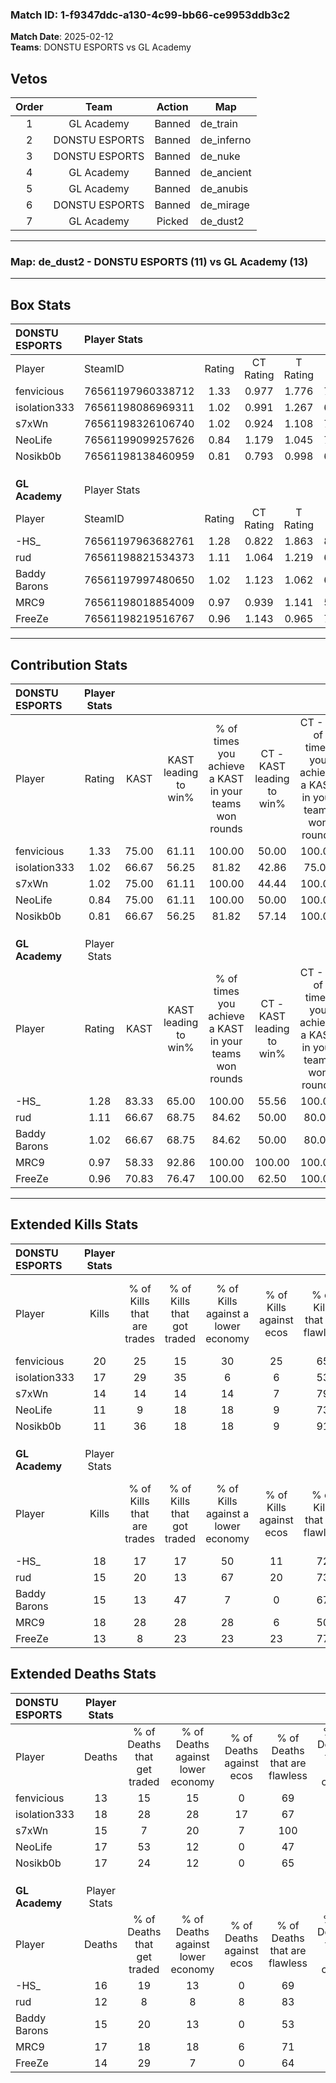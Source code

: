 ### Match ID: 1-f9347ddc-a130-4c99-bb66-ce9953ddb3c2  
**Match Date**: 2025-02-12  
**Teams**: DONSTU ESPORTS vs GL Academy  

## Vetos  

| Order | Team | Action | Map |
| :---: | :--: | :----: | --- |
| 1 | GL Academy | Banned | de_train |
| 2 | DONSTU ESPORTS | Banned | de_inferno |
| 3 | DONSTU ESPORTS | Banned | de_nuke |
| 4 | GL Academy | Banned | de_ancient |
| 5 | GL Academy | Banned | de_anubis |
| 6 | DONSTU ESPORTS | Banned | de_mirage |
| 7 | GL Academy | Picked | de_dust2 |

---  

### **Map**: de_dust2 - DONSTU ESPORTS (11) vs GL Academy (13)  
---  

## Box Stats  

| **DONSTU ESPORTS** | Player Stats      |        |           |          |       |      |       |         |        |      |     |
| :- | :- | :-: | :-: | :-: | :-: | :-: | :-: | :-: | :-: | :-: | :-: |
| Player             | SteamID           | Rating | CT Rating | T Rating | KAST  | ADR  | Kills | Assists | Deaths | K/D  | HS% |
| fenvicious         | 76561197960338712 |  1.33  |   0.977   |  1.776   | 75.00 | 85.9 |  20   |    4    |   13   | 1.54 | 60  |
| isolation333       | 76561198086969311 |  1.02  |   0.991   |  1.267   | 66.67 | 73.9 |  17   |    5    |   18   | 0.94 | 76  |
| s7xWn              | 76561198326106740 |  1.02  |   0.924   |  1.108   | 75.00 | 65.9 |  14   |    6    |   15   | 0.93 | 28  |
| NeoLife            | 76561199099257626 |  0.84  |   1.179   |  1.045   | 75.00 | 60.0 |  11   |    4    |   17   | 0.65 | 54  |
| Nosikb0b           | 76561198138460959 |  0.81  |   0.793   |  0.998   | 66.67 | 65.9 |  11   |    7    |   17   | 0.65 | 36  |
|                    |                   |        |           |          |       |      |       |         |        |      |     |
|                    |                   |        |           |          |       |      |       |         |        |      |     |
|                    |                   |        |           |          |       |      |       |         |        |      |     |
| **GL Academy**     | Player Stats      |        |           |          |       |      |       |         |        |      |     |
| Player             | SteamID           | Rating | CT Rating | T Rating | KAST  | ADR  | Kills | Assists | Deaths | K/D  | HS% |
| -HS_               | 76561197963682761 |  1.28  |   0.822   |  1.863   | 83.33 | 88.5 |  18   |    7    |   16   | 1.13 | 38  |
| rud                | 76561198821534373 |  1.11  |   1.064   |  1.219   | 66.67 | 81.1 |  15   |    7    |   12   | 1.25 | 33  |
| Baddy Barons       | 76561197997480650 |  1.02  |   1.123   |  1.062   | 66.67 | 77.2 |  15   |    5    |   15   | 1.00 | 93  |
| MRC9               | 76561198018854009 |  0.97  |   0.939   |  1.141   | 58.33 | 67.2 |  18   |    0    |   17   | 1.06 | 61  |
| FreeZe             | 76561198219516767 |  0.96  |   1.143   |  0.965   | 70.83 | 62.4 |  13   |    7    |   14   | 0.93 | 61  |
---  

## Contribution Stats  

| **DONSTU ESPORTS** | Player Stats |       |                      |                                                        |                           |                                                             |                          |                                                            |
| :- | :-: | :-: | :-: | :-: | :-: | :-: | :-: | :-: |
| Player             |    Rating    | KAST  | KAST leading to win% | % of times you achieve a KAST in your teams won rounds | CT - KAST leading to win% | CT - % of times you achieve a KAST in your teams won rounds | T - KAST leading to win% | T - % of times you achieve a KAST in your teams won rounds |
| fenvicious         |     1.33     | 75.00 |        61.11         |                         100.00                         |           50.00           |                           100.00                            |          70.00           |                           100.00                           |
| isolation333       |     1.02     | 66.67 |        56.25         |                         81.82                          |           42.86           |                            75.00                            |          66.67           |                           85.71                            |
| s7xWn              |     1.02     | 75.00 |        61.11         |                         100.00                         |           44.44           |                           100.00                            |          77.78           |                           100.00                           |
| NeoLife            |     0.84     | 75.00 |        61.11         |                         100.00                         |           50.00           |                           100.00                            |          70.00           |                           100.00                           |
| Nosikb0b           |     0.81     | 66.67 |        56.25         |                         81.82                          |           57.14           |                           100.00                            |          55.56           |                           71.43                            |
|                    |              |       |                      |                                                        |                           |                                                             |                          |                                                            |
|                    |              |       |                      |                                                        |                           |                                                             |                          |                                                            |
|                    |              |       |                      |                                                        |                           |                                                             |                          |                                                            |
| **GL Academy**     | Player Stats |       |                      |                                                        |                           |                                                             |                          |                                                            |
| Player             |    Rating    | KAST  | KAST leading to win% | % of times you achieve a KAST in your teams won rounds | CT - KAST leading to win% | CT - % of times you achieve a KAST in your teams won rounds | T - KAST leading to win% | T - % of times you achieve a KAST in your teams won rounds |
| -HS_               |     1.28     | 83.33 |        65.00         |                         100.00                         |           55.56           |                           100.00                            |          72.73           |                           100.00                           |
| rud                |     1.11     | 66.67 |        68.75         |                         84.62                          |           50.00           |                            80.00                            |          87.50           |                           87.50                            |
| Baddy Barons       |     1.02     | 66.67 |        68.75         |                         84.62                          |           50.00           |                            80.00                            |          87.50           |                           87.50                            |
| MRC9               |     0.97     | 58.33 |        92.86         |                         100.00                         |          100.00           |                           100.00                            |          88.89           |                           100.00                           |
| FreeZe             |     0.96     | 70.83 |        76.47         |                         100.00                         |           62.50           |                           100.00                            |          88.89           |                           100.00                           |
---  

## Extended Kills Stats  

| **DONSTU ESPORTS** | Player Stats |                            |                            |                                    |                         |                              |                                 |                                       |                    |           |
| :- | :-: | :-: | :-: | :-: | :-: | :-: | :-: | :-: | :-: | :-: |
| Player             |    Kills     | % of Kills that are trades | % of Kills that got traded | % of Kills against a lower economy | % of Kills against ecos | % of Kills that are flawless | % of Kills that are close duels | % of Kills that are assisted by flash | Pistol Round Kills | AWP Kills |
| fenvicious         |      20      |             25             |             15             |                 30                 |           25            |              65              |                0                |                  20                   |         4          |     0     |
| isolation333       |      17      |             29             |             35             |                 6                  |            6            |              53              |                6                |                  18                   |         2          |     0     |
| s7xWn              |      14      |             14             |             14             |                 14                 |            7            |              79              |               14                |                   0                   |         1          |     9     |
| NeoLife            |      11      |             9              |             18             |                 18                 |            9            |              73              |                0                |                  27                   |         1          |     0     |
| Nosikb0b           |      11      |             36             |             18             |                 18                 |            9            |              91              |                0                |                   0                   |         2          |     0     |
|                    |              |                            |                            |                                    |                         |                              |                                 |                                       |                    |           |
|                    |              |                            |                            |                                    |                         |                              |                                 |                                       |                    |           |
|                    |              |                            |                            |                                    |                         |                              |                                 |                                       |                    |           |
| **GL Academy**     | Player Stats |                            |                            |                                    |                         |                              |                                 |                                       |                    |           |
| Player             |    Kills     | % of Kills that are trades | % of Kills that got traded | % of Kills against a lower economy | % of Kills against ecos | % of Kills that are flawless | % of Kills that are close duels | % of Kills that are assisted by flash | Pistol Round Kills | AWP Kills |
| -HS_               |      18      |             17             |             17             |                 50                 |           11            |              72              |                0                |                  22                   |         1          |     0     |
| rud                |      15      |             20             |             13             |                 67                 |           20            |              73              |               13                |                  20                   |         0          |     7     |
| Baddy Barons       |      15      |             13             |             47             |                 7                  |            0            |              67              |               13                |                   7                   |         3          |     0     |
| MRC9               |      18      |             28             |             28             |                 28                 |            6            |              50              |                6                |                   0                   |         0          |     0     |
| FreeZe             |      13      |             8              |             23             |                 23                 |           23            |              77              |                0                |                   0                   |         0          |     0     |
## Extended Deaths Stats  

| **DONSTU ESPORTS** | Player Stats |                             |                                   |                          |                               |                            |                           |               |
| :- | :-: | :-: | :-: | :-: | :-: | :-: | :-: | :-: |
| Player             |    Deaths    | % of Deaths that get traded | % of Deaths against lower economy | % of Deaths against ecos | % of Deaths that are flawless | % of Deaths that are close | % of Deaths while blinded | Deaths to AWP |
| fenvicious         |      13      |             15              |                15                 |            0             |              69               |             8              |            23             |       0       |
| isolation333       |      18      |             28              |                28                 |            17            |              67               |             6              |             6             |       1       |
| s7xWn              |      15      |              7              |                20                 |            7             |              100              |             7              |            13             |       2       |
| NeoLife            |      17      |             53              |                12                 |            0             |              47               |             6              |             6             |       3       |
| Nosikb0b           |      17      |             24              |                12                 |            0             |              65               |             6              |             6             |       1       |
|                    |              |                             |                                   |                          |                               |                            |                           |               |
|                    |              |                             |                                   |                          |                               |                            |                           |               |
|                    |              |                             |                                   |                          |                               |                            |                           |               |
| **GL Academy**     | Player Stats |                             |                                   |                          |                               |                            |                           |               |
| Player             |    Deaths    | % of Deaths that get traded | % of Deaths against lower economy | % of Deaths against ecos | % of Deaths that are flawless | % of Deaths that are close | % of Deaths while blinded | Deaths to AWP |
| -HS_               |      16      |             19              |                13                 |            0             |              69               |             0              |            19             |       3       |
| rud                |      12      |              8              |                 8                 |            8             |              83               |             8              |            25             |       2       |
| Baddy Barons       |      15      |             20              |                13                 |            0             |              53               |             7              |            20             |       1       |
| MRC9               |      17      |             18              |                18                 |            6             |              71               |             6              |             6             |       2       |
| FreeZe             |      14      |             29              |                 7                 |            0             |              64               |             0              |             0             |       1       |
